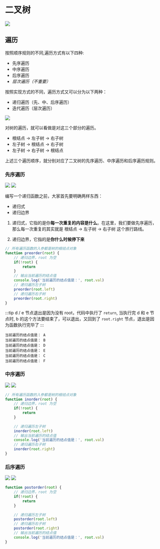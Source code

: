 # 二叉树

<img src="@other/二叉树.webp"/>

## 遍历
按照顺序规则的不同,遍历方式有以下四种:
- 先序遍历
- 中序遍历
- 后序遍历
- *层次遍历（不重要）*

按照实现方式的不同，遍历方式又可以分为以下两种：

- 递归遍历（先、中、后序遍历）
- 迭代遍历（层次遍历）
  
<img src="@other/二叉树node.webp"/>

对树的遍历，就可以看做是对这三个部分的遍历。

- 根结点 -> 左子树 -> 右子树
- 左子树 -> 根结点 -> 右子树
- 左子树 -> 右子树 -> 根结点

上述三个遍历顺序，就分别对应了二叉树的先序遍历、中序遍历和后序遍历规则。

### 先序遍历

<img src="@other/先序遍历1.webp"/>
<img src="@other/先序遍历n.webp"/>

编写一个递归函数之前，大家首先要明确两样东西：

- 递归式
- 递归边界

1. 递归式，它指的是你**每一次重复的内容是什么**。在这里，我们要做先序遍历，那么每一次重复的其实就是 根结点 -> 左子树 -> 右子树 这个旅行路线。

2. 递归边界，它指的是**你什么时候停下来**

```js
// 所有遍历函数的入参都是树的根结点对象
function preorder(root) {
    // 递归边界，root 为空
    if(!root) {
        return 
    }
    // 输出当前遍历的结点值
    console.log('当前遍历的结点值是：', root.val)  
    // 递归遍历左子树 
    preorder(root.left)  
    // 递归遍历右子树  
    preorder(root.right)
}
```
:::tip
 d / e 节点退出是因为没有 root，代码中执行了 `return`, 当执行完 d 和 e 节点时, b 的这个方法要结束了，可以退出，又回到了 `root.right` 节点，退出是因为函数执行完毕了
:::

```
当前遍历的结点值是： A
当前遍历的结点值是： B
当前遍历的结点值是： D
当前遍历的结点值是： E
当前遍历的结点值是： C
当前遍历的结点值是： F
```
### 中序遍历

<img src="@other/中序遍历1.webp"/>
<img src="@other/中序遍历n.webp"/>

```js
// 所有遍历函数的入参都是树的根结点对象
function inorder(root) {
    // 递归边界，root 为空
    if(!root) {
        return 
    }
     
    // 递归遍历左子树 
    inorder(root.left)  
    // 输出当前遍历的结点值
    console.log('当前遍历的结点值是：', root.val)  
    // 递归遍历右子树  
    inorder(root.right)
}
```
### 后序遍历
<img src="@other/后序遍历1.webp"/>
<img src="@other/后序遍历n.webp"/>

```js
function postorder(root) {
    // 递归边界，root 为空
    if(!root) {
        return 
    }
     
    // 递归遍历左子树 
    postorder(root.left)  
    // 递归遍历右子树  
    postorder(root.right)
    // 输出当前遍历的结点值
    console.log('当前遍历的结点值是：', root.val)  
}
```